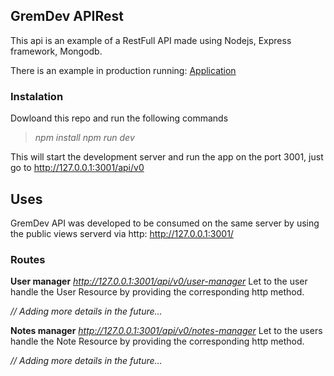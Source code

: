 ## GremDev APIRest

This api is an example of a RestFull API made using Nodejs, Express framework, Mongodb.

There is an example in production running: [Application](http://localhost:3001)

### Instalation
Dowloand this repo and run the following commands
>*npm install*
*npm run dev*

This will start the development server and run the app on the port 3001, just go to http://127.0.0.1:3001/api/v0 

## Uses
GremDev API was developed to be consumed on the same server by using the public views serverd via http: http://127.0.0.1:3001/

### Routes
**User manager** *http://127.0.0.1:3001/api/v0/user-manager*
Let to the user handle the User Resource by providing the corresponding http method.

*// Adding more details in the future...*

**Notes manager** *http://127.0.0.1:3001/api/v0/notes-manager*
Let to the users handle the Note Resource by providing the corresponding http method. 

*// Adding more details in the future...*


